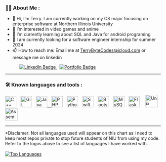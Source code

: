 ### :man_technologist: About Me :
- 👋 Hi, I’m Terry. I am currently working on my CS major focusing on enterprise software at Northern Illinois University
- 👀 I’m interested in video games and anime
- 🌱 I’m currently learning about SQL and Java for android programing 
- 💞️ I am currently looking for a software engineer internship for summer 2024
- 📫 How to reach me: Email me at TerryByteCodes@icloud.com or message me on linkedin

<p>
    &emsp;&emsp;&emsp;
    <a href="https://www.linkedin.com/in/terry-kucala/">
      <img src="https://img.shields.io/badge/LinkedIn-blue?style=for-the-badge&logo=linkedin&logoColor=white" alt="LinkedIn Badge">
    </a>
    &nbsp; 
    <a href="https://terrykucala.github.io">
      <img src="https://img.shields.io/badge/Portfolio-white?style=for-the-badge&logoColor=white&color=blue" alt="Portfolio Badge">
    </a>
</p>

  
---
  
### :hammer_and_wrench: Known languages and tools :
<div>
  <p align="left">
<a href="https://docs.microsoft.com/en-us/cpp/?view=msvc-170" target="_blank" rel="noreferrer"><img src="https://raw.githubusercontent.com/danielcranney/readme-generator/main/public/icons/skills/cplusplus-colored.svg" width="36" height="36" alt="C++" /></a>&emsp;<a href="https://git-scm.com/" target="_blank" rel="noreferrer"><img src="https://raw.githubusercontent.com/danielcranney/readme-generator/main/public/icons/skills/git-colored.svg" width="36" height="36" alt="Git" /></a>&emsp;<a href="https://www.oracle.com/java/" target="_blank" rel="noreferrer"><img src="https://raw.githubusercontent.com/danielcranney/readme-generator/main/public/icons/skills/java-colored.svg" width="36" height="36" alt="Java" />&emsp;</a><a href="https://www.php.net/" target="_blank" rel="noreferrer"><img src="https://raw.githubusercontent.com/danielcranney/readme-generator/main/public/icons/skills/php-colored.svg" width="36" height="36" alt="PHP" /></a>&emsp;<a href="https://www.python.org/" target="_blank" rel="noreferrer"><img src="https://raw.githubusercontent.com/danielcranney/readme-generator/main/public/icons/skills/python-colored.svg" width="36" height="36" alt="Python" /></a>&emsp;<a href="https://developer.apple.com/swift/" target="_blank" rel="noreferrer"><img src="https://raw.githubusercontent.com/danielcranney/readme-generator/main/public/icons/skills/swift-colored.svg" width="36" height="36" alt="Swift" /></a>&emsp;<a href="https://getbootstrap.com/" target="_blank" rel="noreferrer"><img src="https://raw.githubusercontent.com/danielcranney/readme-generator/main/public/icons/skills/bootstrap-colored.svg" width="36" height="36" alt="Bootstrap" /></a>&emsp;<a href="https://www.mysql.com/" target="_blank" rel="noreferrer"><img src="https://raw.githubusercontent.com/danielcranney/readme-generator/main/public/icons/skills/mysql-colored.svg" width="36" height="36" alt="MySQL" /></a>&emsp;<a href="https://flask.palletsprojects.com/en/2.0.x/" target="_blank" rel="noreferrer"><img src="https://raw.githubusercontent.com/danielcranney/readme-generator/main/public/icons/skills/flask-colored.svg" width="36" height="36" alt="Flask" /></a>&emsp;
 <a  target="_blank" rel="noreferrer"> <img src="https://1000logos.net/wp-content/uploads/2017/03/LINUX-LOGO.png" title="Unix" alt="Unix" width="40" height="40"/>&nbsp; </a>
  <a  target="_blank" rel="noreferrer"> <img src="https://user-images.githubusercontent.com/103866722/177873824-ac727cae-29d5-406d-87de-93bb2bf21f02.png" title="Assembly" alt="Assembly" width="40" height="40"/>&nbsp; </a>
  </p>
</div>

---

<div>
*Disclamer: Not all languages used will appear on this chart as I need to keep most repos private to stop future students of NIU from using my code. Refer to the logos above to see a list of languages I have worked with. 
    <br><br>
    <a href="https://github.com/TerryKucala" align="left"><img src="https://github-readme-stats.vercel.app/api/top-langs/?username=TerryKucala&langs_count=10&title_color=0891b2&text_color=ffffff&icon_color=0891b2&bg_color=1c1917&hide_border=true&locale=en&custom_title=Top%20%Languages" alt="Top Languages" /></a>
<!---
z1943275/z1943275 is a ✨ special ✨ repository because its `README.md` (this file) appears on your GitHub profile.
You can click the Preview link to take a look at your changes.
--->
